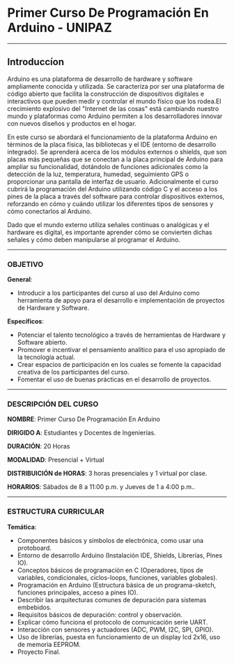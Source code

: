 # Primer Curso De Programación En Arduino - UNIPAZ
--------------
## **Introduccíon**

Arduino es una plataforma de desarrollo de hardware y software ampliamente
conocida y utilizada. Se caracteriza por ser una plataforma de código abierto
que facilita la construcción de dispositivos digitales e interactivos que pueden
 medir y controlar el mundo físico que los rodea.El crecimiento explosivo del
"Internet de las cosas" está cambiando nuestro mundo y plataformas como Arduino
 permiten a los desarrolladores innovar con nuevos diseños y productos en el hogar.

En este curso se abordará el funcionamiento de la plataforma Arduino en términos
de la placa física, las bibliotecas y el IDE (entorno de desarrollo integrado).
Se aprenderá acerca de los módulos externos o shields, que son placas más
pequeñas que se conectan a la placa principal de Arduino para ampliar su
funcionalidad, dotándolo de funciones adicionales como la detección de la luz,
temperatura, humedad, seguimiento GPS o proporcionar una pantalla de interfaz de
usuario. Adicionalmente el curso cubrirá la programación del Arduino utilizando
código C y el acceso a los pines de la placa a través del software para controlar dispositivos externos, reforzando en cómo y cuándo utilizar los diferentes tipos
de sensores y cómo conectarlos al Arduino.

Dado que el mundo externo utiliza señales continuas o analógicas y el hardware
es digital, es importante aprender cómo se convierten dichas señales y cómo
deben manipularse al programar el Arduino.

---------------
### OBJETIVO
**General**:
- Introducir a los participantes del curso al uso del Arduino como herramienta
de apoyo para el desarrollo e implementación de proyectos de Hardware y Software.

**Específicos**:

- Potenciar el talento tecnológico a través de herramientas de Hardware y
Software abierto.
- Promover e incentivar el pensamiento analítico para el uso apropiado de la
tecnología actual.
- Crear espacios de participación en los cuales se fomente la capacidad creativa de los participantes del curso.
- Fomentar el uso de buenas prácticas en el desarrollo de proyectos.
------------------
### DESCRIPCIÓN DEL CURSO

**NOMBRE**: Primer Curso De Programación En Arduino

**DIRIGIDO A**: Estudiantes y Docentes de Ingenierías.

**DURACIÓN**:	20 Horas

**MODALIDAD**:	Presencial + Virtual

**DISTRIBUICIÓN de HORAS**:	3 horas presenciales y 1 virtual por clase.

**HORARIOS**:	Sábados de 8 a 11:00 p.m. y Jueves de 1 a 4:00 p.m..

----------------------

### ESTRUCTURA CURRICULAR

**Temática**:

- Componentes básicos y símbolos de electrónica, como usar una protoboard.
- Entorno de desarrollo Arduino (Instalación IDE, Shields, Librerías, Pines IO).
- Conceptos básicos de programación en C (Operadores, tipos de variables, condicionales, ciclos-loops, funciones, variables globales).
 - Programación en Arduino (Estructura básica de un programa-sketch, funciones principales, acceso a pines IO).
- Describir las arquitecturas comunes de depuración para sistemas embebidos.
- Requisitos básicos de depuración: control y observación.
- Explicar cómo funciona el protocolo de comunicación serie UART.
- Interacción con sensores y actuadores (ADC, PWM, I2C, SPI, GPIO).
- Uso de librerías, puesta en funcionamiento de un display lcd 2x16, uso de memoria EEPROM.
- Proyecto Final.
